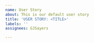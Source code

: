 ```yaml
---
name: User Story
about: This is our default user story
title: 'USER STORY: <TITLE>'
labels: ''
assignees: GJSayers

---
```




